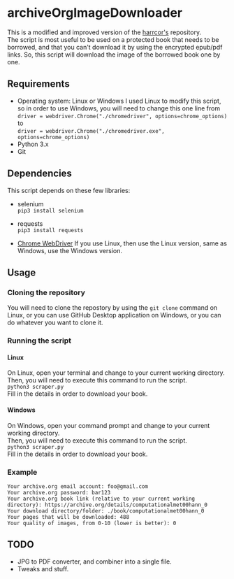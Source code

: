 # archiveOrgImageDownloader

This is a modified and improved version of the [harrcor's](https://github.com/harrcorr/ArchiveOrgLibraryDownloader) repository.  
The script is most useful to be used on a protected book that needs to be borrowed, and that you can't download it by using the encrypted epub/pdf links. So, this script will download the image of the borrowed book one by one.  


## Requirements

- Operating system: Linux or Windows
I used Linux to modify this script, so in order to use Windows, you will need to change this one line from  
 ```driver = webdriver.Chrome("./chromedriver", options=chrome_options)```   
 to  
 ```driver = webdriver.Chrome("./chromedriver.exe", options=chrome_options)```
- Python 3.x  
- Git  


## Dependencies

This script depends on these few libraries:
- selenium  
```pip3 install selenium```

- requests  
```pip3 install requests```

- [Chrome WebDriver](https://chromedriver.chromium.org/downloads)
If you use Linux, then use the Linux version, same as Windows, use the Windows version.


## Usage
### Cloning the repository

You will need to clone the repostory by using the ```git clone``` command on Linux, or you can use GitHub Desktop application on Windows, or you can do whatever you want to clone it.

### Running the script
#### Linux

On Linux, open your terminal and change to your current working directory.  
Then, you will need to execute this command to run the script.  
```python3 scraper.py```  
Fill in the details in order to download your book.  

#### Windows

On Windows, open your command prompt and change to your current working directory.  
Then, you will need to execute this command to run the script.  
```python3 scraper.py```  
Fill in the details in order to download your book.  


### Example

```Your archive.org email account: foo@gmail.com```  
```Your archive.org password: bar123```  
```Your archive.org book link (relative to your current working directory): https://archive.org/details/computationalmet00hann_0```  
```Your download directory/folder: ./book/computationalmet00hann_0```  
```Your pages that will be downloaded: 488```  
```Your quality of images, from 0-10 (lower is better): 0```  

## TODO
- JPG to PDF converter, and combiner into a single file.
- Tweaks and stuff.

